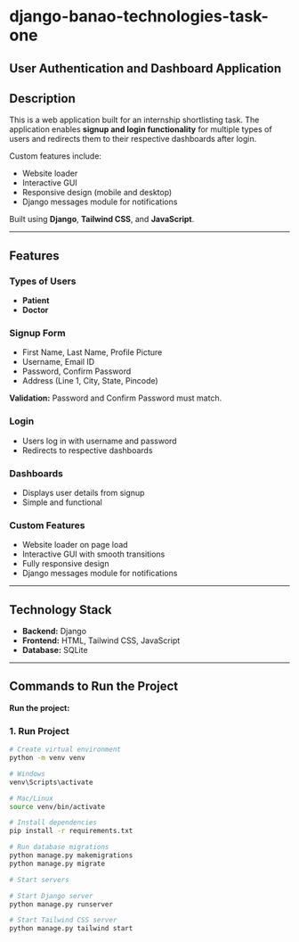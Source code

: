 # django-banao-technologies-task-one
## User Authentication and Dashboard Application

## Description
This is a web application built for an internship shortlisting task. The application enables **signup and login functionality** for multiple types of users and redirects them to their respective dashboards after login.  

Custom features include:  
- Website loader  
- Interactive GUI  
- Responsive design (mobile and desktop)  
- Django messages module for notifications  

Built using **Django**, **Tailwind CSS**, and **JavaScript**.  

---

## Features

### Types of Users
- **Patient**  
- **Doctor**  

### Signup Form
- First Name, Last Name, Profile Picture  
- Username, Email ID  
- Password, Confirm Password  
- Address (Line 1, City, State, Pincode)  

**Validation:** Password and Confirm Password must match.  

### Login
- Users log in with username and password  
- Redirects to respective dashboards  

### Dashboards
- Displays user details from signup  
- Simple and functional  

### Custom Features
- Website loader on page load  
- Interactive GUI with smooth transitions  
- Fully responsive design  
- Django messages module for notifications  

---

## Technology Stack
- **Backend:** Django  
- **Frontend:** HTML, Tailwind CSS, JavaScript  
- **Database:** SQLite  

---

## Commands to Run the Project

**Run the project:**  

### 1. Run Project
```bash
# Create virtual environment
python -m venv venv

# Windows
venv\Scripts\activate

# Mac/Linux
source venv/bin/activate

# Install dependencies
pip install -r requirements.txt

# Run database migrations
python manage.py makemigrations
python manage.py migrate

# Start servers

# Start Django server
python manage.py runserver

# Start Tailwind CSS server
python manage.py tailwind start






